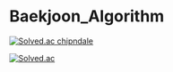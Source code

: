 # Baekjoon_Algorithm

[![Solved.ac
chipndale](http://mazassumnida.wtf/api/mini/generate_badge?boj=chipndale)](https://solved.ac/chipndale)

[![Solved.ac
](http://mazassumnida.wtf/api/generate_badge?boj=chipndale)](https://solved.ac/chipndale)
